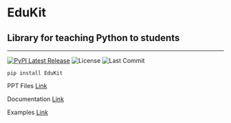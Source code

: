 # EduKit
## Library for teaching Python to students

-----------------
[![PyPI Latest Release](https://img.shields.io/pypi/v/EduKit)](https://pypi.org/project/EduKit/)
![License](https://img.shields.io/github/license/lill74/EduKit)
![Last Commit](https://img.shields.io/github/last-commit/lill74/Edukit)

```
pip install EduKit
```

PPT Files
[Link](https://github.com/lill74/EduKit/tree/master/readyforlecture/%EA%B0%95%EC%9D%98%EC%9E%90%EB%A3%8C)

Documentation
[Link](https://chekly.co/do/edukit)

Examples
[Link](https://github.com/lill74/EduKit/tree/master/examples)
